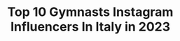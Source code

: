 ---
title: Top 10 Gymnasts Instagram Influencers In Italy in 2023
description: >-
  Find top gymnasts Instagram influencers in Italy in 2023. Most popular hashtags: #estate2020 #italy #fyp.
platform: Instagram
hits: 91
text_top: Identify the top-rated Instagram influencers on inBeat.
text_bottom: Our database aggregates 91 Instagram influencers like this in Italy for you to collaborate.
profiles:
  - username: "masciadottore"
    fullname: >-
      Mascia Dottore
    bio: >-
      Blog personale Mom of @asia.fedele italian rythmic gymnast 🌸Fashion 🌸Lifestyle🌸Beauty Italy 🇮🇪 📩Dm/ Mail for collabs dottoremascia@gmail.com
    location: "Italy"
    followers: 55258
    engagement: 407
    commentsToLikes: 0.290415
    id: ck5hrvmi1vjyn0i11785b9vp9
    verified: false
    hashtags: "#influenceritalia, #collaboration, #pescara, #vaguedamour"
  - username: "giada.mtr"
    fullname: >-
      𝐆𝐢𝐚𝐝𝐚 𝐌𝐚𝐭𝐫𝐨𝐧𝐞
    bio: >-
      ♉ 8 Maggio 📸 Photomodel based in Genoa 👉🏼 Educator, dancer, rider, ex gymnast 🎀 Ambassador @debsaddlery 📧 Info/collab: matronegiada@gmail.com
    location: "Italy"
    followers: 55886
    engagement: 437
    commentsToLikes: 0.042134
    id: ck6u3ksqyyctt0j71vb77svzw
    verified: false
    hashtags: ""
  - username: "tere.mazzitelli"
    fullname: >-
      Maria Teresa Mazzitelli 🦋
    bio: >-
      Milan 🇮🇹 acrobatic gymnast law student at @unibocconi 📚
    location: "Italy"
    followers: 5966
    engagement: 1636
    commentsToLikes: 0.020353
    id: ck8weg8uve0c40j78mb4po01r
    verified: false
    hashtags: ""
  - username: "ale_maurelli"
    fullname: >-
      𝐀𝐥𝐞𝐬𝐬𝐢𝐚 𝐌𝐚𝐮𝐫𝐞𝐥𝐥𝐢
    bio: >-
      Captain of ITA rhythmic gymnastics team🦋🇮🇹 OG Rio2016🇧🇷 | Road to Tokyo2023🇯🇵 Air Force 🛫 ᒐᥱoρᥲɾᑯ ᒐoʋᥱɾ 🐆 📍Milan
    location: "Italy"
    followers: 46642
    engagement: 900
    commentsToLikes: 0.012081
    id: ck5cfsbi2njcy0i11n6l8oafb
    verified: true
    hashtags: "#mcflurrypartner"
  - username: "damatoalice"
    fullname: >-
      Alice D'Amato
    bio: >-
      •Artistic gymnastic🇮🇹 European championship 2018🏴󠁧󠁢󠁳󠁣󠁴󠁿🥇 European championship 2019 🇵🇱🥉 World championship 2019🇩🇪🥉 Gymnix 17/18🇨🇦🥇🥈 Eyof Gyor 2017🇭🇺🥈
    location: "Italy"
    followers: 25379
    engagement: 1332
    commentsToLikes: 0.013278
    id: ck0w6owy69luf0i19rwgsmk79
    verified: false
    hashtags: "#primaopoituttopassa, #covid, #tuttiuniti, #insieme"
  - username: "agnese_duranti"
    fullname: >-
      Agnese Duranti
    bio: >-
      Italian National Team of rhythmic gymnastic 🇮🇹🦋 AM✈️ World Championships 🥇🥇🥈🥉🥉 European Championships 🥈🥇🥈 Road to Tokyo 2023🇯🇵 📍Milan
    location: "Italy"
    followers: 18874
    engagement: 1393
    commentsToLikes: 0.008643
    id: ck5c2exh8x4iu0i11aylten35
    verified: false
    hashtags: "#happynewyear, #2020, #mypuppy, #familylove"
  - username: "deborah.salmina"
    fullname: >-
      𝑫𝒆𝒃𝒐𝒓𝒂𝒉 𝑺𝒂𝒍𝒎𝒊𝒏𝒂
    bio: >-
      📍| Lugano 🤸🏼‍♂️| Venezuelan Gymnast 💌| salmina.deborah@gmail.com 💎| N.S
    location: "Italy"
    followers: 35966
    engagement: 1296
    commentsToLikes: 0.008170
    id: ck8wgo9bzhqx40j782qdnegdz
    verified: false
    hashtags: ""
  - username: "micol_mino"
    fullname: >-
      𝓜𝓲𝓬𝓸𝓵  𝓜𝓲𝓷𝓸𝓽𝓽𝓲
    bio: >-
      30.12.04 Italia gymnast 🇮🇹 Centro Sport Bollate Senago / Milano Liceo Scientifico Sportivo📚 TikTok:@micol_mino
    location: "Italy"
    followers: 38855
    engagement: 1320
    commentsToLikes: 0.006305
    id: ck8wd1rkudasd0j78tfz4gpo6
    verified: false
    hashtags: "#foryoupage, #happymoments, #friends, #italy"
  - username: "_claracolombo_"
    fullname: >-
      clara colombo
    bio: >-
      Milan, IT ⇄ Lincoln, NE nebraska gymnast ‘23 𝒷𝑒 𝓀𝒾𝓃𝒹
    location: "Italy"
    followers: 12118
    engagement: 1010
    commentsToLikes: 0.013925
    id: ck5hrvw1fvka40i115g17nf18
    verified: false
    hashtags: "#complicit, #miss, #sophomoreszn"
  - username: "agiurgiualex_15"
    fullname: >-
      Alexandra Agiurgiuculese🦊
    bio: >-
      Individual Gymnast of ITA National Team of Rhythmic Gymnastics 🥇🇮🇹 World championships x3🥉🥉 #roadtotokyo2023🇯🇵 Contact👉🏼 @goldensabrepr
    location: "Italy"
    followers: 71854
    engagement: 598
    commentsToLikes: 0.007496
    id: ck5c2eozkx4060i1148qwixks
    verified: true
    hashtags: "#amori, #trotterellando, #thanks, #flowers"
---
